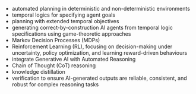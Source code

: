 - automated planning in deterministic and non-deterministic environments
- temporal logics for specifying agent goals
- planning with extended temporal objectives
- generating correct-by-construction AI agents from temporal logic specifications using game-theoretic approaches
- Markov Decision Processes (MDPs)
- Reinforcement Learning (RL), focusing on decision-making under uncertainty, policy optimization, and learning reward-driven behaviours
- integrate Generative AI with Automated Reasoning
- Chain of Thought (CoT) reasoning
- knowledge distillation
- verification to ensure AI-generated outputs are reliable, consistent, and robust for complex reasoning tasks


